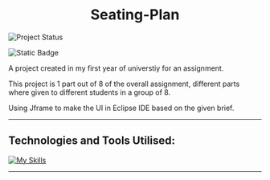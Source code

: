 <div align="center">
<h1> Seating-Plan </h1>
</div>

![Project Status](https://img.shields.io/badge/status-completed-brightgreen)

![Static Badge](https://img.shields.io/badge/made_with-Java-orange)

A project created in my first year of universtiy for an assignment.

This project is 1 part out of 8 of the overall assignment, different parts where given to different students in a group of 8.

Using Jframe to make the UI in Eclipse IDE based on the given brief.

-----

## Technologies and Tools Utilised:

[![My Skills](https://skillicons.dev/icons?i=java,eclipse&perline=1)](https://skillicons.dev)


----

